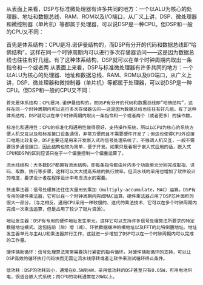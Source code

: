 从表面上来看，DSP与标准微处理器有许多共同的地方：一个以ALU为核心的处理器、地址和数据总线、RAM、ROM以及I/O端口，从广义上讲，DSP、微处理器和微控制器（单片机）等都属于处理器，可以说DSP是一种CPU。但DSP和一般的CPU又不同：

首先是体系结构：CPU是冯.诺伊曼结构的，而DSP有分开的代码和数据总线即“哈佛结构”，这样在同一个时钟周期内可以进行多次存储器访问——这是因为数据总线也往往有好几组。有了这种体系结构，DSP就可以在单个时钟周期内取出一条指令和一个或者两
从表面上来看，DSP与标准微处理器有许多共同的地方：一个以ALU为核心的处理器、地址和数据总线、RAM、ROM以及I/O端口，从广义上讲，DSP、微处理器和微控制器（单片机）等都属于处理器，可以说DSP是一种CPU。但DSP和一般的CPU又不同：

    首先是体系结构：CPU是冯.诺伊曼结构的，而DSP有分开的代码和数据总线即“哈佛结构”，这样在同一个时钟周期内可以进行多次存储器访问——这是因为数据总线也往往有好几组。有了这种体系结构，DSP就可以在单个时钟周期内取出一条指令和一个或者两个（或者更多）的操作数。     

    标准化和通用性：CPU的标准化和通用性做得很好，支持操作系统，所以以CPU为核心的系统方便人机交互以及和标准接口设备通信，非常方便而且不需要硬件开发了；但这也使得CPU外设接口电路比较复杂，DSP主要还是用来开发嵌入式的信号处理系统了，不强调人机交互，一般不需要很多通信接口，因此结构也较为简单，便于开发。如果只是着眼于嵌入式应用的话，嵌入式CPU和DSP的区别应该只在于一个偏重控制一个偏重运算了。

    流水线结构：大多数DSP都拥有流水结构，即每条指令都由片内多个功能单元分别完成取指、译码、取数、执行等步骤，这样可以大大提高系统的执行效率。但流水线的采用也增加了软件设计的难度，要求设计者在程序设计中考虑流水的需要。

    快速乘法器：信号处理算法往往大量用到乘加（multiply-accumulate，MAC）运算。DSP有专用的硬件乘法器，它可以在一个时钟周期内完成MAC运算。硬件乘法器占用了DSP芯片面积的很大一部分。（与之相反，通用CPU采用一种较慢的、迭代的乘法技术，它可以在多个时钟周期内完成一次乘法运算，但是占用了较少了硅片资源）。

    地址发生器：DSP有专用的硬件地址发生单元，这样它可以支持许多信号处理算法所要求的特定数据地址模式。这包括前（后）增（减）、环状数据缓冲的模地址以及FFT的比特倒置地址。地址发生器单元与主ALU和乘法器并行工作，这就进一步增加了DSP可以在一个时钟周期内可以完成的工作量。

    硬件辅助循环：信号处理算法常常需要执行紧密的指令循环。对硬件辅助循环的支持，可以让DSP高效的循环执行代码块而无需让流水线停转或者让软件来测试循环终止条件。

    低功耗：DSP的功耗较小，通常在0.5W到4W，采用低功耗的DSP甚至只有0.05W，可用电池供电，很适合嵌入式系统；而CPU的功耗通常在20W以上。
